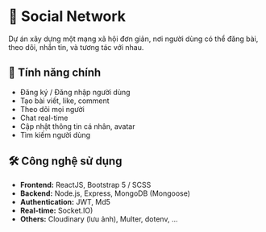 # 📱 Social Network

Dự án xây dựng một mạng xã hội đơn giản, nơi người dùng có thể đăng bài, theo dõi, nhắn tin, và tương tác với nhau.

## 🚀 Tính năng chính

- Đăng ký / Đăng nhập người dùng
- Tạo bài viết, like, comment
- Theo dõi mọi người
- Chat real-time
- Cập nhật thông tin cá nhân, avatar
- Tìm kiếm người dùng

## 🛠️ Công nghệ sử dụng

- **Frontend:** ReactJS, Bootstrap 5 / SCSS
- **Backend:** Node.js, Express, MongoDB (Mongoose)
- **Authentication:** JWT, Md5
- **Real-time:** Socket.IO)
- **Others:** Cloudinary (lưu ảnh), Multer, dotenv, ...
